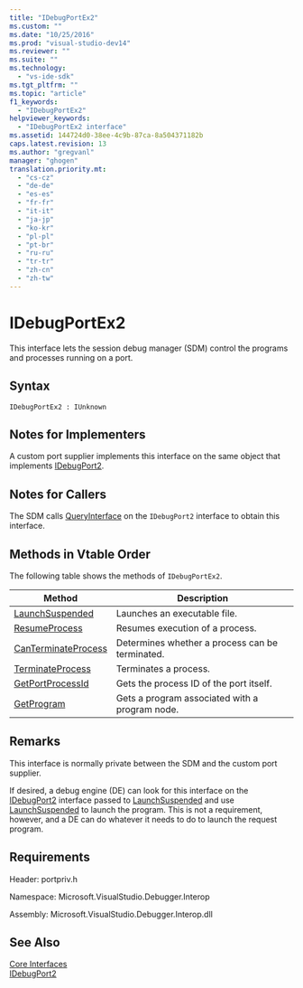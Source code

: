 ```yaml
---
title: "IDebugPortEx2"
ms.custom: ""
ms.date: "10/25/2016"
ms.prod: "visual-studio-dev14"
ms.reviewer: ""
ms.suite: ""
ms.technology: 
  - "vs-ide-sdk"
ms.tgt_pltfrm: ""
ms.topic: "article"
f1_keywords: 
  - "IDebugPortEx2"
helpviewer_keywords: 
  - "IDebugPortEx2 interface"
ms.assetid: 144724d0-38ee-4c9b-87ca-8a504371182b
caps.latest.revision: 13
ms.author: "gregvanl"
manager: "ghogen"
translation.priority.mt: 
  - "cs-cz"
  - "de-de"
  - "es-es"
  - "fr-fr"
  - "it-it"
  - "ja-jp"
  - "ko-kr"
  - "pl-pl"
  - "pt-br"
  - "ru-ru"
  - "tr-tr"
  - "zh-cn"
  - "zh-tw"
---
```

# IDebugPortEx2
This interface lets the session debug manager (SDM) control the programs and processes running on a port.  
  
## Syntax  
  
```  
IDebugPortEx2 : IUnknown  
```  
  
## Notes for Implementers  
 A custom port supplier implements this interface on the same object that implements [IDebugPort2](../../../extensibility/debugger/reference/idebugport2.md).  
  
## Notes for Callers  
 The SDM calls [QueryInterface](../Topic/QueryInterface.md) on the `IDebugPort2` interface to obtain this interface.  
  
## Methods in Vtable Order  
 The following table shows the methods of `IDebugPortEx2`.  
  
|Method|Description|  
|------------|-----------------|  
|[LaunchSuspended](../../../extensibility/debugger/reference/idebugportex2--launchsuspended.md)|Launches an executable file.|  
|[ResumeProcess](../../../extensibility/debugger/reference/idebugportex2--resumeprocess.md)|Resumes execution of a process.|  
|[CanTerminateProcess](../../../extensibility/debugger/reference/idebugportex2--canterminateprocess.md)|Determines whether a process can be terminated.|  
|[TerminateProcess](../../../extensibility/debugger/reference/idebugportex2--terminateprocess.md)|Terminates a process.|  
|[GetPortProcessId](../../../extensibility/debugger/reference/idebugportex2--getportprocessid.md)|Gets the process ID of the port itself.|  
|[GetProgram](../../../extensibility/debugger/reference/idebugportex2--getprogram.md)|Gets a program associated with a program node.|  
  
## Remarks  
 This interface is normally private between the SDM and the custom port supplier.  
  
 If desired, a debug engine (DE) can look for this interface on the [IDebugPort2](../../../extensibility/debugger/reference/idebugport2.md) interface passed to [LaunchSuspended](../../../extensibility/debugger/reference/idebugenginelaunch2--launchsuspended.md) and use [LaunchSuspended](../../../extensibility/debugger/reference/idebugportex2--launchsuspended.md) to launch the program. This is not a requirement, however, and a DE can do whatever it needs to do to launch the request program.  
  
## Requirements  
 Header: portpriv.h  
  
 Namespace: Microsoft.VisualStudio.Debugger.Interop  
  
 Assembly: Microsoft.VisualStudio.Debugger.Interop.dll  
  
## See Also  
 [Core Interfaces](../../../extensibility/debugger/reference/core-interfaces.md)   
 [IDebugPort2](../../../extensibility/debugger/reference/idebugport2.md)